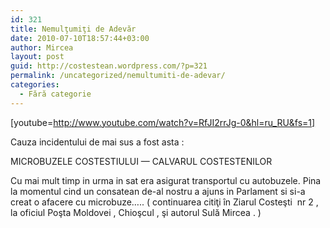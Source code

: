```yaml
---
id: 321
title: Nemulţumiţi de Adevăr
date: 2010-07-10T18:57:44+03:00
author: Mircea
layout: post
guid: http://costestean.wordpress.com/?p=321
permalink: /uncategorized/nemultumiti-de-adevar/
categories:
  - Fără categorie
---
```

[youtube=http://www.youtube.com/watch?v=RfJI2rrJg-0&hl=ru_RU&fs=1]

Cauza incidentului de mai sus a fost asta :

MICROBUZELE COSTESTIULUI — CALVARUL COSTESTENILOR

Cu mai mult timp in urma in sat era asigurat transportul cu autobuzele. Pina la momentul cind un consatean de-al nostru a ajuns in Parlament si si-a creat o afacere cu microbuze&#8230;.. ( continuarea citiţi în Ziarul Costeşti  nr 2 , la oficiul Poşta Moldovei , Chioşcul , şi autorul Sulă Mircea . )